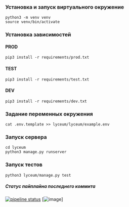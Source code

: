 ### Установка и запуск виртуального окружение
```
python3 -m venv venv
source venv/bin/activate
```

### Установка зависимостей

#### PROD
```
pip3 install -r requirements/prod.txt
```
#### TEST
```
pip3 install -r requirements/test.txt
```
#### DEV
```
pip3 install -r requirements/dev.txt
```

### Задание переменных окружения
```
cat .env.template >> lyceum/lyceum/example.env
```

### Запуск сервера
```
cd lyceum
python3 manage.py runserver
```

### Запуск тестов
```
python3 lyceum/manage.py test
```

##### Статус пайплайна последнего коммита
[![pipeline status](https://gitlab.crja72.ru/django/2024/autumn/course/students/196470-maxpawgdbs-course-1187/badges/main/pipeline.svg)](https://gitlab.crja72.ru/django/2024/autumn/course/students/196470-maxpawgdbs-course-1187/-/pipelines)
[![image](https://gitlab.crja72.ru/django/2024/autumn/course/students/196470-maxpawgdbs-course-1187/-/raw/main/ER.jpg)]
